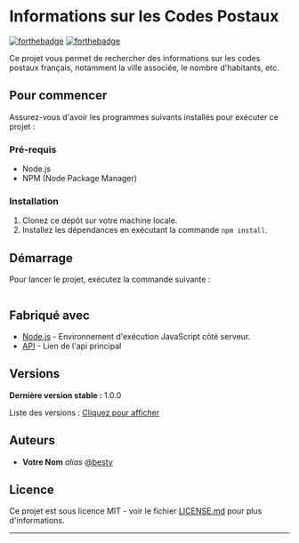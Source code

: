 # Informations sur les Codes Postaux

[![forthebadge](http://forthebadge.com/images/badges/built-with-love.svg)](http://forthebadge.com)  [![forthebadge](http://forthebadge.com/images/badges/powered-by-electricity.svg)](http://forthebadge.com)

Ce projet vous permet de rechercher des informations sur les codes postaux français, notamment la ville associée, le nombre d'habitants, etc.

## Pour commencer

Assurez-vous d'avoir les programmes suivants installés pour exécuter ce projet :

### Pré-requis

- Node.js
- NPM (Node Package Manager)

### Installation

1. Clonez ce dépôt sur votre machine locale.
2. Installez les dépendances en exécutant la commande `npm install`.

## Démarrage

Pour lancer le projet, exécutez la commande suivante :

```Mettre en ligne le site, étant juste du html, et js, pas besoin du cmd
```

## Fabriqué avec

* [Node.js](https://nodejs.org/) - Environnement d'exécution JavaScript côté serveur.
* [API](https://geo.api.gouv.fr) - Lien de l'api principal


## Versions

**Dernière version stable :** 1.0.0

Liste des versions : [Cliquez pour afficher](https://github.com/besty-boy/D-partemental)

## Auteurs

* **Votre Nom** _alias_ [@besty](https://github.com/besty-boy)


## Licence

Ce projet est sous licence MIT - voir le fichier [LICENSE.md](LICENSE.md) pour plus d'informations.

---
